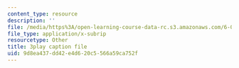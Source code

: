 ```yaml
---
content_type: resource
description: ''
file: /media/https%3A/open-learning-course-data-rc.s3.amazonaws.com/6-004-computation-structures-spring-2017/9d8ea437dd42e4d620c5566a59ca752f_-Zg3fxOmjVs.srt
file_type: application/x-subrip
resourcetype: Other
title: 3play caption file
uid: 9d8ea437-dd42-e4d6-20c5-566a59ca752f
---
```

